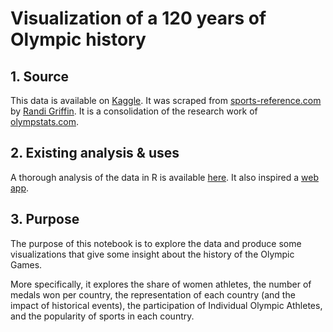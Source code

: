 # Visualization of a 120 years of Olympic history

## 1. Source
This data is available on [Kaggle](https://www.kaggle.com/heesoo37/120-years-of-olympic-history-athletes-and-results). It was scraped from [sports-reference.com](https://www.sports-reference.com/) by [Randi Griffin](https://github.com/rgriff23/Olympic_history/blob/master/R/olympics%20scrape.R). It is a consolidation of the research work of [olympstats.com](http://olympstats.com/).

## 2. Existing analysis & uses
A thorough analysis of the data in R is available [here](https://www.kaggle.com/heesoo37/olympic-history-data-a-thorough-analysis). It also inspired a [web app](https://impactr.shinyapps.io/olympics_sports/).

## 3. Purpose
The purpose of this notebook is to explore the data and produce some visualizations that give some insight about the history of the Olympic Games. 

More specifically, it explores the share of women athletes, the number of medals won per country, the representation of each country (and the impact of historical events), the participation of Individual Olympic Athletes, and the popularity of sports in each country.
